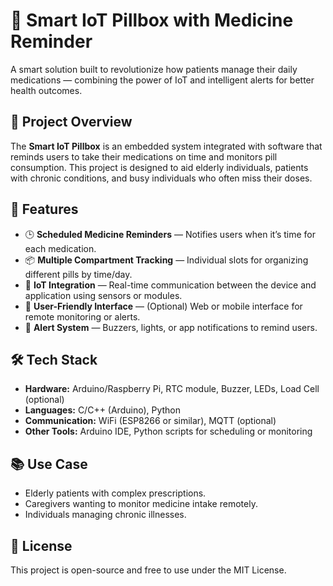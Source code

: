 # 💊 Smart IoT Pillbox with Medicine Reminder

A smart solution built to revolutionize how patients manage their daily medications — combining the power of IoT and intelligent alerts for better health outcomes.

## 🚀 Project Overview

The **Smart IoT Pillbox** is an embedded system integrated with software that reminds users to take their medications on time and monitors pill consumption. This project is designed to aid elderly individuals, patients with chronic conditions, and busy individuals who often miss their doses.

## 🎯 Features

- 🕒 **Scheduled Medicine Reminders** — Notifies users when it’s time for each medication.
- 📦 **Multiple Compartment Tracking** — Individual slots for organizing different pills by time/day.
- 📡 **IoT Integration** — Real-time communication between the device and application using sensors or modules.
- 📱 **User-Friendly Interface** — (Optional) Web or mobile interface for remote monitoring or alerts.
- 💬 **Alert System** — Buzzers, lights, or app notifications to remind users.

## 🛠️ Tech Stack

- **Hardware:** Arduino/Raspberry Pi, RTC module, Buzzer, LEDs, Load Cell (optional)
- **Languages:** C/C++ (Arduino), Python
- **Communication:** WiFi (ESP8266 or similar), MQTT (optional)
- **Other Tools:** Arduino IDE, Python scripts for scheduling or monitoring

## 📚 Use Case

- Elderly patients with complex prescriptions.
- Caregivers wanting to monitor medicine intake remotely.
- Individuals managing chronic illnesses.

## 📄 License

This project is open-source and free to use under the MIT License.
